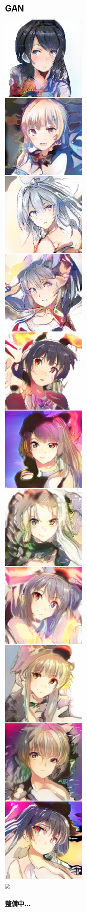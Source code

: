 # GAN
<img src="https://github.com/agis09/GAN/blob/master/result/140.png" width=50% >
<img src="https://github.com/agis09/GAN/blob/master/result/155.png" width=50% >
<img src="https://github.com/agis09/GAN/blob/master/result/4.png" width=50% >
<img src="https://github.com/agis09/GAN/blob/master/result/7.png" width=50% >
<img src="https://github.com/agis09/GAN/blob/master/result/img12.png" width=50% >
<img src="https://github.com/agis09/GAN/blob/master/result/img39.png" width=50% >
<img src="https://github.com/agis09/GAN/blob/master/result/img48.png" width=50% >
<img src="https://github.com/agis09/GAN/blob/master/result/img55.png" width=50% >
<img src="https://github.com/agis09/GAN/blob/master/result/img67.png" width=50% >
<img src="https://github.com/agis09/GAN/blob/master/result/img76.png" width=50% >
<img src="https://github.com/agis09/GAN/blob/master/result/img91.png" width=50% >


![](https://github.com/agis09/GAN/blob/master/result/gif/tmp_1.gif)

## 整備中...